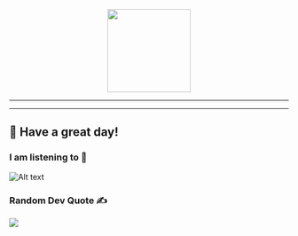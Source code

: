 <div id="header" align="center">
  <img src="https://media.giphy.com/media/oOrGB2hdeCGKU3Yagc/giphy.gif" width="150"/>

  <div id="badges"> 
   <!--   <a href="https://www.linkedin.com/in/junyoung-kang/">
      <img src="https://img.shields.io/badge/LinkedIn-blue?style=for-the-badge&logo=linkedin&logoColor=white" alt="LinkedIn Badge"/>
    </a>  -->
  <!--   <a href="mailto:johnnykang1204@gmail.com">
      <img src="https://img.shields.io/badge/Gmail-D14836?style=for-the-badge&logo=gmail&logoColor=white" alt="Gmail"/>
    </a> -->
  <!--   <a href="https://www.youtube.com/channel/UC5tNsxkshctFCydkrwHKuTw">
      <img src="https://img.shields.io/static/v1?message=Youtube&logo=youtube&label=&color=FF0000&logoColor=white&labelColor=&style=for-the-badge" alt="Youtube Badge"/>
    </a> -->
  <!--   <a href="https://discord.gg/programming">
      <img src="https://img.shields.io/static/v1?message=Discord&logo=discord&label=&color=7289DA&logoColor=white&labelColor=&style=for-the-badge" alt="Discord Badge"/>
    </a> -->
  <!--   <a href="https://jykart.ca/">
      <img src="https://img.shields.io/badge/website-000000?style=for-the-badge&logo=About.me&logoColor=white" alt="website Badge"/>
    </a> -->
  </div> 

  <!--  <div id="badges">  -->
  <!--    <h1>  -->
   <!--      Hi! I'm Junyoung  -->
   <!--   </h1>  -->
  <!--   <h2>  -->
  <!--   👨‍💻 From Toronto, Canada <img src="https://upload.wikimedia.org/wikipedia/commons/3/39/Animated-Flag-Canada.gif" width="30">  -->
  <!--   </h2>  -->
  <!--    <!-- <img align="right" height="120" width="320" alt="GIF" src="https://media2.giphy.com/media/9zExs2Q2h1EHfE4P6G/giphy.gif?cid=ecf05e47wenln6r2sbvtavntobmm47lmmw6sceb90roph0gk&ep=v1_gifs_search&rid=giphy.gif&ct=g"/> -->
  <!--    <!-- <img align="right" height="140" width="330" alt="GIF" src="https://media.giphy.com/media/uDK2KwBp4OHfw9k2Wv/giphy.gif"/> -->
  <!--   <h3> 🍰 Javascript and I share the exact same <a href="https://en.wikipedia.org/wiki/JavaScript">**Birthday** </a> </h3>  -->
  <!--    <h3> 🌱 Interested In **🎨 Art | 🚀 Space | 🎶 Music | 🐾 Cats"** </h3>  -->
  <!--  </div>  -->
  
---
  
  
 <!-- ## :hammer_and_wrench: Languages and Tools : -->

 <!-- <div align="center"> -->
<!--  <h3> Frontend </h3> -->
<!--  <img src="https://user-images.githubusercontent.com/28119362/229198580-8c9a0e34-ac71-41b2-88f7-3bb088e4577e.png" title="React" alt="React" width="60" height="60"/>&nbsp; -->
<!--  <img src=https://img.icons8.com/?size=100&id=yUdJlcKanVbh&format=png&color=000000 title="NextJS" alt="NextJS" width="60" height="60"/>&nbsp; -->
<!--  <img src="https://user-images.githubusercontent.com/28119362/229185351-138f31b4-6e72-49d8-9059-fbbf7b5ba362.png" title="CSS" alt="CSS" width="60" height="60"/>&nbsp; -->
<!--  <img src="https://user-images.githubusercontent.com/28119362/229185699-a01aa877-65a1-4d74-bbb4-e910bdeda0fa.png" title="Tailwind" alt="Tailwind" width="60" height="60"/>&nbsp; -->

<!--   <img src="https://user-images.githubusercontent.com/28119362/229185465-0607d231-1d52-4473-859b-6be36106538a.png" title="HTML5" alt="HTML" width="60" height="60"/>&nbsp; -->
<!--   <img src="https://user-images.githubusercontent.com/28119362/229184789-cad7f4e2-ba57-4084-a4f6-84e09fc0cbdf.png" title="JavaScript" alt="JavaScript" width="60" height="60"/>&nbsp; -->
<!--   <img src="https://user-images.githubusercontent.com/28119362/229199468-d0d9e2a0-96aa-462d-9f49-fad4c3d99730.png" title="TypeScript" alt="TypeScript" width="60" height="60"/>&nbsp; -->

<!--  <h3> Backend / Database </h3> -->
<!--    <img src="https://user-images.githubusercontent.com/28119362/229187173-1081ce87-8132-4750-b34d-57c1c5ddb166.png" title="NodeJS" alt="NodeJS" width="60" height="60"/>&nbsp; -->
<!--    <img src="https://user-images.githubusercontent.com/28119362/229197325-77f7ea93-3f60-4c77-9ae7-ed875ef2e836.png" title="MongoDB" alt="MongoDB" width="60" height="60"/>&nbsp;&nbsp; -->

<!--  <h3> Data Analysis </h3> -->
<!--    <img src=https://img.icons8.com/?size=100&id=13441&format=png&color=000000 title="Python" alt="Python" width="60" height="60"/>&nbsp; -->
<!--    <img src=https://play-lh.googleusercontent.com/NXBN3ePNBZjhnNcrvDAmfzNlC3aIapALIbFrrGt6m2B7TGBVU_1rzI5kWQdSXCFw8I7Y title="Spotfire" alt="Spotfire" width="60" height="60"/>&nbsp; -->

<!--  <h3> UI/UX </h3> -->
<!--    <img src="https://user-images.githubusercontent.com/28119362/229188849-ab76ef43-52b0-4a0a-b5be-4d7f6b37c17e.png" title="Photoshop" alt="Photoshop" width="60" height="60"/>&nbsp; -->
<!--    <img src="https://img.icons8.com/?size=100&id=zfHRZ6i1Wg0U&format=png&color=000000" title="Figma" alt="Figma" width="60" height="60"/>&nbsp; -->
<!--    <img src="https://img.icons8.com/fluency/100/midjourney.png" title="Midjourney" alt="Midjourney" width="60" height="60"/>&nbsp; -->

</div>




---


## 🙂 Have a great day! 

### I am listening to 🎵
![Alt text](https://spotify-recently-played-readme.vercel.app/api?user=31xoxnjcxhjvaar2bdmalbel5yle&count=7&width=330)

<!-- ### Random Dev Meme 😂
<img src="https://rm.up.railway.app/" width="512px"/> -->

### Random Dev Quote ✍️
![](https://quotes-github-readme.vercel.app/api?type=horizontal&theme=radical)
  
</div>

